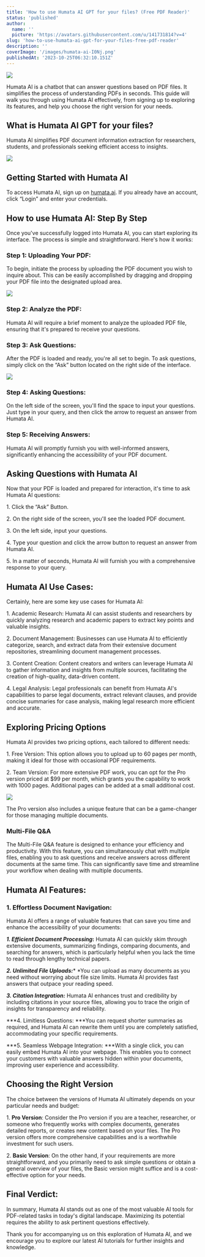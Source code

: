 ```yaml
---
title: 'How to use Humata AI GPT for your files? (Free PDF Reader)'
status: 'published'
author:
  name: ''
  picture: 'https://avatars.githubusercontent.com/u/141731814?v=4'
slug: 'how-to-use-humata-ai-gpt-for-your-files-free-pdf-reader'
description: ''
coverImage: '/images/humata-ai-I0Nj.png'
publishedAt: '2023-10-25T06:32:10.151Z'
---
```


![](/images/humata-ai-MzND.png)

Humata AI is a chatbot that can answer questions based on PDF files. It simplifies the process of understanding PDFs in seconds. This guide will walk you through using Humata AI effectively, from signing up to exploring its features, and help you choose the right version for your needs.

## **What is Humata AI GPT for your files?**

Humata AI simplifies PDF document information extraction for researchers, students, and professionals seeking efficient access to insights.

![](/images/image-18-1024x487-U5MD.png)

## **Getting Started with Humata AI**

To access Humata AI, sign up on [humata.ai](http://humata.ai). If you already have an account, click “Login” and enter your credentials.

## **How to use Humata AI: Step By Step**

Once you've successfully logged into Humata AI, you can start exploring its interface. The process is simple and straightforward. Here's how it works:

### **Step 1: Uploading Your PDF:**

To begin, initiate the process by uploading the PDF document you wish to inquire about. This can be easily accomplished by dragging and dropping your PDF file into the designated upload area.

![](/images/humata-ai-file-upload-1024x200-UxNj.png)

### **Step 2: Analyze the PDF:**

Humata AI will require a brief moment to analyze the uploaded PDF file, ensuring that it's prepared to receive your questions.

### **Step 3: Ask Questions:**

After the PDF is loaded and ready, you're all set to begin. To ask questions, simply click on the “Ask” button located on the right side of the interface.

![](/images/humata-ai-ask-question-1024x526-g5Nj.png)

### **Step 4: Asking Questions:**

On the left side of the screen, you'll find the space to input your questions. Just type in your query, and then click the arrow to request an answer from Humata AI.

### **Step 5: Receiving Answers:**

Humata AI will promptly furnish you with well-informed answers, significantly enhancing the accessibility of your PDF document.

## **Asking Questions with Humata AI**

Now that your PDF is loaded and prepared for interaction, it's time to ask Humata AI questions:

1\. Click the “Ask” Button.

2\. On the right side of the screen, you'll see the loaded PDF document.

3\. On the left side, input your questions.

4\. Type your question and click the arrow button to request an answer from Humata AI.

5\. In a matter of seconds, Humata AI will furnish you with a comprehensive response to your query.

## **Humata AI Use Cases:**

Certainly, here are some key use cases for Humata AI:

1\. Academic Research: Humata AI can assist students and researchers by quickly analyzing research and academic papers to extract key points and valuable insights.

2\. Document Management: Businesses can use Humata AI to efficiently categorize, search, and extract data from their extensive document repositories, streamlining document management processes.

3\. Content Creation: Content creators and writers can leverage Humata AI to gather information and insights from multiple sources, facilitating the creation of high-quality, data-driven content.

4\. Legal Analysis: Legal professionals can benefit from Humata AI's capabilities to parse legal documents, extract relevant clauses, and provide concise summaries for case analysis, making legal research more efficient and accurate.

## **Exploring Pricing Options**

Humata AI provides two pricing options, each tailored to different needs:

1\. Free Version: This option allows you to upload up to 60 pages per month, making it ideal for those with occasional PDF requirements.

2\. Team Version: For more extensive PDF work, you can opt for the Pro version priced at $99 per month, which grants you the capability to work with 1000 pages. Additional pages can be added at a small additional cost.

![](/images/screenshot-2023-10-25-110030-QwNz.png)<br>

The Pro version also includes a unique feature that can be a game-changer for those managing multiple documents.

### **Multi-File Q&A**

The Multi-File Q&A feature is designed to enhance your efficiency and productivity. With this feature, you can simultaneously chat with multiple files, enabling you to ask questions and receive answers across different documents at the same time. This can significantly save time and streamline your workflow when dealing with multiple documents.

## **Humata AI Features:**

### **1\. Effortless Document Navigation:**

Humata AI offers a range of valuable features that can save you time and enhance the accessibility of your documents:

***1\. Efficient Document Processing*:** Humata AI can quickly skim through extensive documents, summarizing findings, comparing documents, and searching for answers, which is particularly helpful when you lack the time to read through lengthy technical papers.

***2\. Unlimited File Uploads:**** *You can upload as many documents as you need without worrying about file size limits. Humata AI provides fast answers that outpace your reading speed.

***3\. Citation Integration:*** Humata AI enhances trust and credibility by including citations in your source files, allowing you to trace the origin of insights for transparency and reliability.

***4\. Limitless Questions: ***You can request shorter summaries as required, and Humata AI can rewrite them until you are completely satisfied, accommodating your specific requirements.

***5\. Seamless Webpage Integration: ***With a single click, you can easily embed Humata AI into your webpage. This enables you to connect your customers with valuable answers hidden within your documents, improving user experience and accessibility.

## **Choosing the Right Version**

The choice between the versions of Humata AI ultimately depends on your particular needs and budget:

1\. **Pro Version**: Consider the Pro version if you are a teacher, researcher, or someone who frequently works with complex documents, generates detailed reports, or creates new content based on your files. The Pro version offers more comprehensive capabilities and is a worthwhile investment for such users.

2\. **Basic Version**: On the other hand, if your requirements are more straightforward, and you primarily need to ask simple questions or obtain a general overview of your files, the Basic version might suffice and is a cost-effective option for your needs.

## **Final Verdict:**

In summary, Humata AI stands out as one of the most valuable AI tools for PDF-related tasks in today's digital landscape. Maximizing its potential requires the ability to ask pertinent questions effectively.

Thank you for accompanying us on this exploration of Humata AI, and we encourage you to explore our latest AI tutorials for further insights and knowledge.









